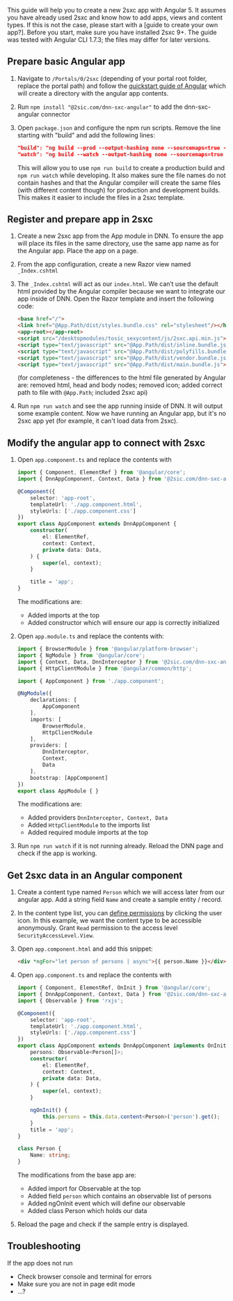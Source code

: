 This guide will help you to create a new 2sxc app with Angular 5. It assumes you have already used 2sxc and know how to add apps, views and content types. If this is not the case, please start with a [guide to create your own app?]. Before you start, make sure you have installed 2sxc 9+.
The guide was tested with Angular CLI 1.7.3; the files may differ for later versions.

## Prepare basic Angular app
1. Navigate to `/Portals/0/2sxc` (depending of your portal root folder, replace the portal path) and follow the [quickstart guide of Angular](https://angular.io/guide/quickstart) which will create a directory with the angular app contents.

1. Run `npm install "@2sic.com/dnn-sxc-angular"` to add the dnn-sxc-angular connector

1. Open `package.json` and configure the npm run scripts. Remove the line starting with "build" and add the following lines:
    ```json
    "build": "ng build --prod --output-hashing none --sourcemaps=true -vc=true --extract-css=true",
    "watch": "ng build --watch --output-hashing none --sourcemaps=true -vc=true --extract-css=true",
    ```
    This will allow you to use `npm run build` to create a production build and `npm run watch` while developing. It also makes sure the file names do not contain hashes and that the Angular compiler will create the same files (with different content though) for production and development builds. This makes it easier to include the files in a 2sxc template.

## Register and prepare app in 2sxc
1. Create a new 2sxc app from the App module in DNN. To ensure the app will place its files in the same directory, use the same app name as for the Angular app. Place the app on a page.

1. From the app configuration, create a new Razor view named `_Index.cshtml`

1. The `_Index.cshtml` will act as our `index.html`. We can’t use the default html provided by the Angular compiler because we want to integrate our app inside of DNN. Open the Razor template and insert the following code:
    ```html
    <base href="/">
    <link href="@App.Path/dist/styles.bundle.css" rel="stylesheet"/></head>
    <app-root></app-root>
    <script src="/desktopmodules/tosic_sexycontent/js/2sxc.api.min.js"></script>
    <script type="text/javascript" src="@App.Path/dist/inline.bundle.js"></script>
    <script type="text/javascript" src="@App.Path/dist/polyfills.bundle.js"></script>
    <script type="text/javascript" src="@App.Path/dist/vendor.bundle.js"></script>
    <script type="text/javascript" src="@App.Path/dist/main.bundle.js"></script>
    ```
    (for completeness - the differences to the html file generated by Angular are: removed html, head and body nodes; removed icon; added correct path to file with `@App.Path`; included 2sxc api)

1. Run `npm run watch` and see the app running inside of DNN. It will output some example content. Now we have running an Angular app, but it's no 2sxc app yet (for example, it can't load data from 2sxc).

## Modify the angular app to connect with 2sxc
1. Open `app.component.ts` and replace the contents with
    ```typescript
    import { Component, ElementRef } from '@angular/core';
    import { DnnAppComponent, Context, Data } from '@2sic.com/dnn-sxc-angular';

    @Component({
        selector: 'app-root',
        templateUrl: './app.component.html',
        styleUrls: ['./app.component.css']
    })
    export class AppComponent extends DnnAppComponent {
        constructor(
            el: ElementRef,
            context: Context,
            private data: Data,
        ) {
            super(el, context);
        }

        title = 'app';
    }
    ```

    The modifications are:
    * Added imports at the top
    * Added constructor which will ensure our app is correctly initialized

11. Open `app.module.ts` and replace the contents with:
    ```typescript
    import { BrowserModule } from '@angular/platform-browser';
    import { NgModule } from '@angular/core';
    import { Context, Data, DnnInterceptor } from '@2sic.com/dnn-sxc-angular';
    import { HttpClientModule } from '@angular/common/http';

    import { AppComponent } from './app.component';

    @NgModule({
        declarations: [
            AppComponent
        ],
        imports: [
            BrowserModule,
            HttpClientModule
        ],
        providers: [
            DnnInterceptor,
            Context,
            Data
        ],
        bootstrap: [AppComponent]
    })
    export class AppModule { }

    ```

    The modifications are:
    * Added providers `DnnInterceptor, Context, Data`
    * Added `HttpClientModule` to the imports list
    * Added required module imports at the top

1. Run `npm run watch` if it is not running already. Reload the DNN page and check if the app is working.


## Get 2sxc data in an Angular component

1. Create a content type named `Person` which we will access later from our angular app. Add a string field `Name` and create a sample entity / record.

1. In the content type list, you can [define permissions](https://2sxc.org/en/Learn/Permissions) by clicking the user icon. In this example, we want the content type to be accessible anonymously. Grant `Read` permission to the access level `SecurityAccessLevel.View`.

1. Open `app.component.html` and add this snippet:
    ```html
    <div *ngFor="let person of persons | async">{{ person.Name }}</div>
    ```

1. Open `app.component.ts` and replace the contents with
    ```typescript
    import { Component, ElementRef, OnInit } from '@angular/core';
    import { DnnAppComponent, Context, Data } from '@2sic.com/dnn-sxc-angular';
    import { Observable } from 'rxjs';

    @Component({
        selector: 'app-root',
        templateUrl: './app.component.html',
        styleUrls: ['./app.component.css']
    })
    export class AppComponent extends DnnAppComponent implements OnInit {
        persons: Observable<Person[]>;
        constructor(
            el: ElementRef,
            context: Context,
            private data: Data,
        ) {
            super(el, context);
        }

        ngOnInit() {
            this.persons = this.data.content<Person>('person').get();
        }
        title = 'app';
    }

    class Person {
        Name: string;
    }
    ```

    The modifications from the base app are:
    * Added import for Observable at the top
    * Added field `person` which contains an observable list of persons
    * Added ngOnInit event which will define our observable
    * Added class Person which holds our data

1. Reload the page and check if the sample entry is displayed.


## Troubleshooting
If the app does not run
* Check browser console and terminal for errors
* Make sure you are not in page edit mode
* ...?